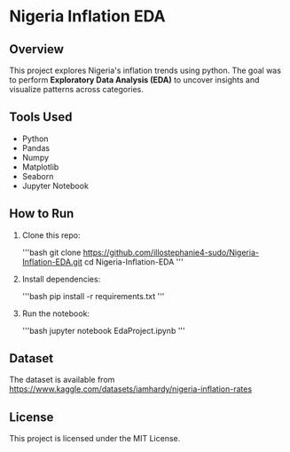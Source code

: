 # Nigeria Inflation EDA

## Overview
This project explores Nigeria's inflation trends using python. The goal was to
perform **Exploratory Data Analysis (EDA)** to uncover insights and visualize
patterns across categories.

## Tools Used
- Python
- Pandas
- Numpy
- Matplotlib
- Seaborn
- Jupyter Notebook

## How to Run
1. Clone this repo:

   '''bash
   git clone https://github.com/illostephanie4-sudo/Nigeria-Inflation-EDA.git
   cd Nigeria-Inflation-EDA
   '''

2. Install dependencies:

   '''bash
   pip install -r requirements.txt
   '''

3. Run the notebook:

   '''bash
   jupyter notebook EdaProject.ipynb
   '''

## Dataset
The dataset is available from https://www.kaggle.com/datasets/iamhardy/nigeria-inflation-rates

## License
This project is licensed under the MIT License.